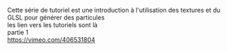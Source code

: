 Cette série de tutoriel est une introduction à l'utilisation des textures et du GLSL pour générer des particules
<br>les lien vers les tutoriels sont là
<br>partie 1
<br>https://vimeo.com/406531804
